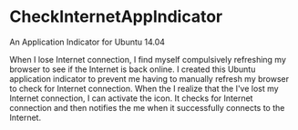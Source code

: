 # CheckInternetAppIndicator
An Application Indicator for Ubuntu 14.04

When I lose Internet connection, I find myself compulsively refreshing my
browser to see if the Internet is back online. I created this Ubuntu application
indicator to prevent me having to manually refresh my browser to check for
Internet connection. When the I realize that the I've lost my Internet
connection, I can activate the icon. It checks for Internet connection and then
notifies the me when it successfully connects to the Internet.

